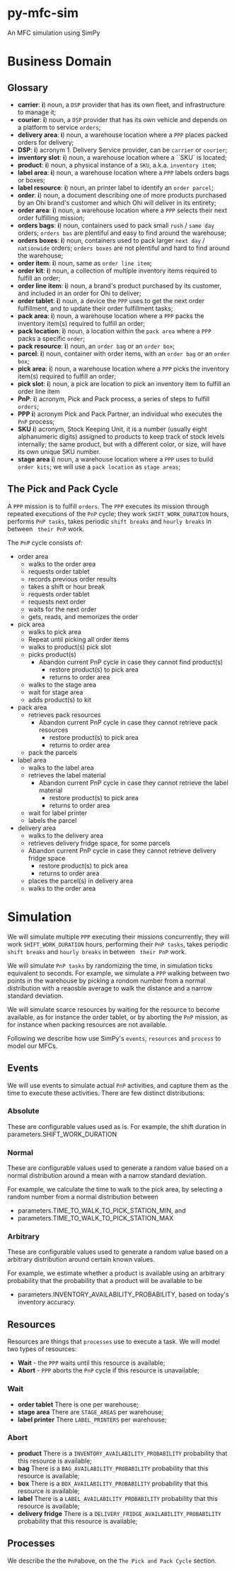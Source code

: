 # py-mfc-sim
An MFC simulation using SimPy

# Business Domain
## Glossary
* **carrier**: __**i**__) noun, a `DSP` provider that has its own fleet, and infrastructure to manage it;
* **courier**: __**i**__) noun, a `DSP` provider that has its own vehicle and depends on a platform to service `orders`;
* **delivery area**: __**i**__) noun, a warehouse location where a `PPP` places packed orders for delivery;
* **DSP**: __**i**__) acronym 1. Delivery Service provider, can be `carrier` or `courier`;
* **inventory slot**: __**i**__) noun, a warehouse location where a ``SKU` is located;
* **product**: __**i**__) noun, a physical instance of a `SKU`, a.k.a. `inventory item`;
* **label area**: __**i**__) noun, a warehouse location where a `PPP` labels orders bags or boxes;
* **label resource**: __**i**__) noun, an printer label to identify an `order parcel`;
* **order**: __**i**__) noun, a document describing one of more products purchased by an Ohi brand's customer and which Ohi will deliver in its entirety; 
* **order area**: __**i**__) noun, a warehouse location where a `PPP` selects their next order fulfilling mission;
* **orders bags**: __**i**__) noun, containers used to pack small `rush` / `same day` orders;  `orders bas` are  plentiful and easy to find around the warehouse;
* **orders boxes**: __**i**__) noun, containers used to pack larger `next day` / `nationwide` orders; `orders boxes` are not plentiful and hard to find around the warehouse;
* **order item**: __**i**__) noun, same as `order line item`;
* **order kit**: __**i**__) noun, a collection of multiple inventory items required to fulfill an order;
* **order line item**: __**i**__) noun, a brand's product purchased by its customer, and included in an order for Ohi to deliver; 
* **order tablet**: __**i**__) noun, a device the `PPP` uses to get the next order fulfillment, and to update their order fulfillment tasks;
* **pack area**: __**i**__) noun, a warehouse location where a `PPP` packs the inventory item(s) required to fulfill an order;
* **pack location**: __**i**__) noun, a location within the `pack area` where a `PPP` packs a specific `order`;
* **pack resource**: __**i**__) noun, an `order bag` or an `order box`;
* **parcel**: __**i**__) noun, container with order items, with an `order bag` or an `order box`;
* **pick area**: __**i**__) noun, a warehouse location where a `PPP` picks the  inventory item(s) required to fulfill an order;
* **pick slot**: __**i**__) noun, a pick are location to pick an inventory item to fulfill an order line item
* **PnP**: __**i**__) acronym, Pick and Pack process, a series of steps to fulfill `orders`;
* **PPP** __**i**__) acronym Pick and Pack Partner, an individual who executes the `PnP` process;
* **SKU** __**i**__) acronym, Stock Keeping Unit, it is a number (usually eight alphanumeric digits) assigned to products to keep track of stock levels internally; the same product, but with a different color, or size, will have its own unique SKU number.
* **stage area** __**i**__) noun, a warehouse location where a `PPP` uses to build `order kits`; we will use a `pack location` as `stage areas`;

## The Pick and Pack Cycle
A `PPP` mission is to fulfill `orders`. The `PPP` executes its mission through repeated executions of the `PnP` cycle; they work `SHIFT_WORK_DURATION` hours, performs `PnP tasks`, takes periodic `shift breaks` and `hourly breaks` in between ` their PnP` work.

The `PnP` cycle consists of:
* order area
  * walks to the order area
  * requests order tablet
  * records previous order results
  * takes a shift or hour break
  * requests order tablet
  * requests next order
  * waits for the next order
  * gets, reads, and memorizes the order
* pick area
  * walks to pick area
  * Repeat until picking all order items
  * walks to product(s) pick slot
  * picks product(s)
    * Abandon current PnP cycle in case they cannot find product(s)
      * restore product(s) to pick area
      * returns to order area
  * walks to the stage area
  * wait for stage area
  * adds product(s) to kit
* pack area
  * retrieves pack resources
    * Abandon current PnP cycle in case they cannot retrieve pack resources
      * restore product(s) to pick area
      * returns to order area
  * pack the parcels
* label area
  * walks to the label area
  * retrieves the label material
    * Abandon current PnP cycle in case they cannot retrieve the label material
      * restore product(s) to pick area
      * returns to order area
  * wait for label printer
  * labels the parcel
* delivery area
  * walks to the delivery area
  * retrieves delivery fridge space, for some parcels
  * Abandon current PnP cycle in case they cannot retrieve delivery fridge space
    * restore product(s) to pick area
    * returns to order area
  * places the parcel(s) in delivery area
  * walks to the order area

# Simulation
We will simulate multiple `PPP` executing their missions concurrently; they will work `SHIFT_WORK_DURATION` hours, performing their `PnP tasks`, takes periodic `shift breaks` and `hourly breaks` in between ` their PnP` work.

We will simulate `PnP tasks` by randomizing the time, in simulation ticks equivalent to seconds. For example, we simulate a `PPP` walking between two points in the warehouse by picking a rondom number from a normal distribution with a reaosble average to walk the distance and a narrow standard deviation.

We will simulate scarce resources by waiting for the resource to become available, as for instance the order tablet, or by aborting the `PnP` mission, as for instance when packing resources are not available.

Following we describe how use SimPy's `events`, `resources` and `process` to model our MFCs.

## Events
We will use events to simulate actual `PnP` activities, and capture them as the time to execute these activities. There are few distinct distributions:
### Absolute
These are configurable values used as is. For example, the shift duration in parameters.SHIFT_WORK_DURATION

### Normal
These are configurable values used to generate a random value based on a normal distribution around a mean with a narrow standard deviation. 

For example, we calculate the time to walk to the pick area, by selecting a random number from a normal distribution between
* parameters.TIME_TO_WALK_TO_PICK_STATION_MIN, and 
* parameters.TIME_TO_WALK_TO_PICK_STATION_MAX

### Arbitrary
These are configurable values used to generate a random value based on a arbitrary distribution around certain known values. 

For example, we estimate whether a product is available using an arbitrary probability that the probability that a product will be available to be
* parameters.INVENTORY_AVAILABILITY_PROBABILITY, based on today's inventory accuracy.

## Resources
Resources are things that `processes` use to execute a task. We will model two types of resources:
* **Wait** - the `PPP` waits until this resource is available;
* **Abort** - `PPP` aborts the `PnP` cycle if this resource is unavailable;

### Wait
* **order tablet** There is one per warehouse; 
* **stage area** There are `STAGE_AREAS` per warehouse; 
* **label printer** There `LABEL_PRINTERS` per warehouse;

### Abort
* **product** There is a `INVENTORY_AVAILABILITY_PROBABILITY` probability that this resource is available;
* **bag** There is a `BAG_AVAILABILITY_PROBABILITY` probability that this resource is available;
* **box** There is a `BOX_AVAILABILITY_PROBABILITY` probability that this resource is available;
* **label** There is a `LABEL_AVAILABILITY_PROBABILITY` probability that this resource is available;
* **delivery fridge** There is a `DELIVERY_FRIDGE_AVAILABILITY_PROBABILITY` probability that this resource is available;

## Processes
We describe the the `PnP`above, on the `The Pick and Pack Cycle` section.